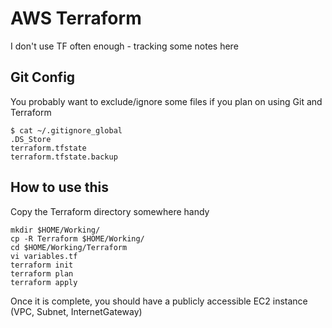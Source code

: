 # AWS Terraform

I don't use TF often enough - tracking some notes here


## Git Config
You probably want to exclude/ignore some files if you plan on using Git and Terraform
```
$ cat ~/.gitignore_global
.DS_Store
terraform.tfstate
terraform.tfstate.backup
```

## How to use this
Copy the Terraform directory somewhere handy
```
mkdir $HOME/Working/
cp -R Terraform $HOME/Working/
cd $HOME/Working/Terraform
vi variables.tf
terraform init
terraform plan
terraform apply
```

Once it is complete, you should have a publicly accessible EC2 instance (VPC, Subnet, InternetGateway)
